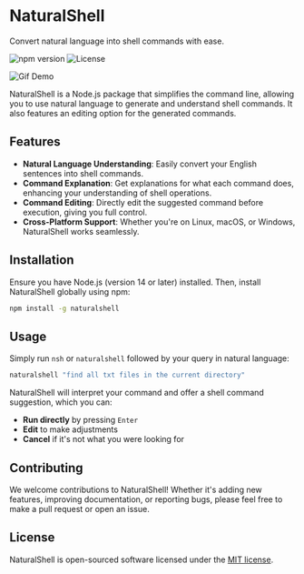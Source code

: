# NaturalShell

Convert natural language into shell commands with ease.

![npm version](https://img.shields.io/npm/v/naturalshell)
![License](https://img.shields.io/badge/License-MIT-yellow.svg)

![Gif Demo](DEMO_GIF_URL)

NaturalShell is a Node.js package that simplifies the command line, allowing you to use natural language to generate and understand shell commands. It also features an editing option for the generated commands.

## Features

- **Natural Language Understanding**: Easily convert your English sentences into shell commands.
- **Command Explanation**: Get explanations for what each command does, enhancing your understanding of shell operations.
- **Command Editing**: Directly edit the suggested command before execution, giving you full control.
- **Cross-Platform Support**: Whether you're on Linux, macOS, or Windows, NaturalShell works seamlessly.

## Installation

Ensure you have Node.js (version 14 or later) installed. Then, install NaturalShell globally using npm:

```sh
npm install -g naturalshell
```

## Usage

Simply run `nsh` or `naturalshell` followed by your query in natural language:

```sh
naturalshell "find all txt files in the current directory"
```

NaturalShell will interpret your command and offer a shell command suggestion, which you can:

- **Run directly** by pressing `Enter`
- **Edit** to make adjustments
- **Cancel** if it's not what you were looking for

## Contributing

We welcome contributions to NaturalShell! Whether it's adding new features, improving documentation, or reporting bugs, please feel free to make a pull request or open an issue.

## License

NaturalShell is open-sourced software licensed under the [MIT license](LICENSE).
